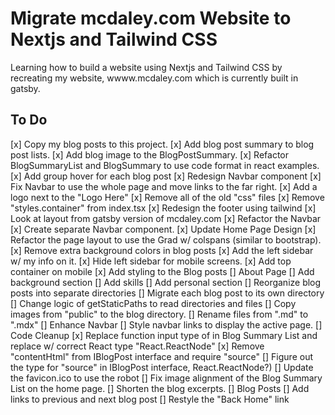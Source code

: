 # Migrate __mcdaley.com__ Website to Nextjs and Tailwind CSS
Learning how to build a website using Nextjs and Tailwind CSS by recreating my website, wwww.mcdaley.com which is currently built in gatsby.

## To Do
[x] Copy my blog posts to this project.
[x] Add blog post summary to blog post lists.
[x] Add blog image to the BlogPostSummary.
[x] Refactor BlogSummaryList and BlogSummary to use code format in react examples.
[x] Add group hover for each blog post
[x] Redesign Navbar component
  [x] Fix Navbar to use the whole page and move links to the far right.
  [x] Add a logo next to the "Logo Here"
[x] Remove all of the old "css" files
  [x] Remove "styles.container" from index.tsx
  [x] Redesign the footer using tailwind
  [x] Look at layout from gatsby version of mcdaley.com
[x] Refactor the Navbar
  [x] Create separate Navbar component.
[x] Update Home Page Design
  [x] Refactor the page layout to use the Grad w/ colspans (similar to bootstrap).
  [x] Remove extra background colors in blog posts
  [x] Add the left sidebar w/ my info on it.
  [x] Hide left sidebar for mobile screens.
  [x] Add top container on mobile
[x] Add styling to the Blog posts
[] About Page
  [] Add background section
  [] Add skills
  [] Add personal section
[] Reorganize blog posts into separate directories
  [] Migrate each blog post to its own directory
  [] Change logic of getStaticPaths to read directories and files
  [] Copy images from "public" to the blog directory.
  [] Rename files from ".md" to ".mdx"
[] Enhance Navbar
  [] Style navbar links to display the active page.
[] Code Cleanup 
  [x] Replace function input type of <any> in Blog Summary List and 
     replace w/ correct React type "React.ReactNode"
  [x] Remove "contentHtml" from IBlogPost interface and require "source"
  [] Figure out the type for "source" in IBlogPost interface, React.ReactNode?)
  [] Update the favicon.ico to use the robot
  [] Fix image alignment of the Blog Summary List on the home page.
  [] Shorten the blog excerpts.
[] Blog Posts
  [] Add links to previous and next blog post
  [] Restyle the "Back Home" link
